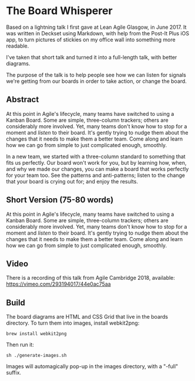 # The Board Whisperer

Based on a lightning talk I first gave at Lean Agile Glasgow, in June 2017. It was written in Deckset using Markdown, with help from the Post-It Plus iOS app, to turn pictures of stickies on my office wall into something more readable.

I've taken that short talk and turned it into a full-length talk, with better diagrams.

The purpose of the talk is to help people see how we can listen for signals we're getting from our boards in order to take action, or change the board.

## Abstract

At this point in Agile's lifecycle, many teams have switched to using a Kanban Board. Some are simple, three-column trackers; others are considerably more involved. Yet, many teams don't know how to stop for a moment and _listen_ to their board. It's gently trying to nudge them about the changes that it needs to make them a better team. Come along and learn how we can go from simple to just complicated enough, smoothly.

In a new team, we started with a three-column standard to something that fits us perfectly. Our board won't work for you, but by learning how, when, and why we made our changes, you can make a board that works perfectly for your team too. See the patterns and anti-patterns; listen to the change that your board is crying out for; and enjoy the results.

## Short Version (75-80 words)

At this point in Agile's lifecycle, many teams have switched to using a Kanban Board. Some are simple, three-column trackers; others are considerably more involved. Yet, many teams don't know how to stop for a moment and _listen_ to their board. It's gently trying to nudge them about the changes that it needs to make them a better team. Come along and learn how we can go from simple to just complicated enough, smoothly.

## Video

There is a recording of this talk from Agile Cambridge 2018, available: https://vimeo.com/293194017/44e0ac75aa

## Build

The board diagrams are HTML and CSS Grid that live in the boards directory. To turn them into images, install webkit2png:

`brew install webkit2png`

Then run it:

`sh ./generate-images.sh`

Images will automagically pop-up in the images directory, with a "-full" suffix.

